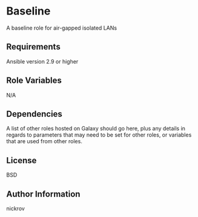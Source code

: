 Baseline
=========

A baseline role for air-gapped isolated LANs

Requirements
------------

Ansible version 2.9 or higher

Role Variables
--------------

N/A

Dependencies
------------

A list of other roles hosted on Galaxy should go here, plus any details in regards to parameters that may need to be set for other roles, or variables that are used from other roles.

License
-------

BSD

Author Information
------------------

nickrov
